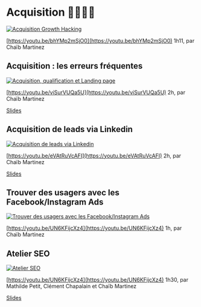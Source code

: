 # Acquisition 👨‍👨‍👦‍👦

[![Acquisition Growth Hacking](https://img.youtube.com/vi/bhYMp2mSjO0/0.jpg)](https://youtu.be/bhYMp2mSjO0)

[https://youtu.be/bhYMp2mSjO0](https://youtu.be/bhYMp2mSjO0) 1h11, par Chaïb Martinez

## Acquisition : les erreurs fréquentes

[![Acquisition, qualification et Landing page](https://camo.githubusercontent.com/6aea39118c617ee2ef3eadace0223c959b8e0762/68747470733a2f2f696d672e796f75747562652e636f6d2f76692f76695375725655516135552f302e6a7067)](https://youtu.be/viSurVUQa5U)

[https://youtu.be/viSurVUQa5U](https://youtu.be/viSurVUQa5U) 2h, par Chaïb Martinez

[Slides](https://www.evernote.com/l/AslvEJrJC7tNQauNJhmMs6bszDTR3VHwn7c)

## Acquisition de leads via Linkedin

[![Acquisition de leads via Linkedin ](https://camo.githubusercontent.com/dbb7ce0291fd878d16bd294853ffdfe7b704e833/68747470733a2f2f696d672e796f75747562652e636f6d2f76692f65564174527556634146492f302e6a7067)](https://www.youtube.com/watch?v=eVAtRuVcAFI)

[https://youtu.be/eVAtRuVcAFI](https://youtu.be/eVAtRuVcAFI) 2h, par Chaïb Martinez

[Slides](https://pad.incubateur.net/K3gKaBJXSEaImJQVuIY42w)

## Trouver des usagers avec les Facebook/Instagram Ads

[![Trouver des usagers avec les Facebook/Instagram Ads ](https://camo.githubusercontent.com/35d91b40fb88e6ef0e288fb2b56a8e773ad9d3b7/68747470733a2f2f696d672e796f75747562652e636f6d2f76692f554e364b46696a63587a342f302e6a7067)](https://www.youtube.com/watch?v=UN6KFijcXz4)

[https://youtu.be/UN6KFijcXz4](https://youtu.be/UN6KFijcXz4) 1h, par Chaïb Martinez

## Atelier SEO

[![Atelier SEO ](https://img.youtube.com/vi/FIgHZrWNb6g/0.jpg)](https://www.youtube.com/watch?v=FIgHZrWNb6g)

[https://youtu.be/UN6KFijcXz4](https://youtu.be/UN6KFijcXz4) 1h30, par Mathilde Petit, Clément Chapalain et Chaïb Martinez

[Slides](https://docs.google.com/presentation/d/1Z7simVATAxPVsRe9a1V9Fuse2ts4cbV5sTeszxl8anw/edit?usp=sharing)



